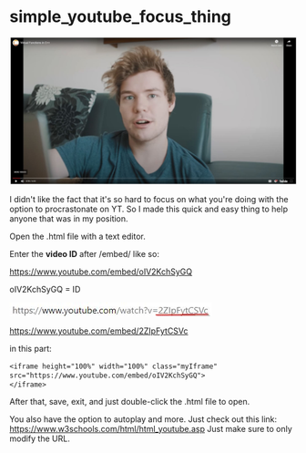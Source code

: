 # simple_youtube_focus_thing
![alt text](https://github.com/zizuke/simple_youtube_focus_thing/blob/master/example.jpg?raw=true)

I didn't like the fact that it's so hard to focus on what you're doing with the option to procrastonate on YT. So I made this quick and easy thing to help anyone that was in my position. 

Open the .html file with a text editor.

Enter the **video ID** after /embed/ like so:

https://www.youtube.com/embed/oIV2KchSyGQ 

oIV2KchSyGQ = ID

![alt text](https://github.com/zizuke/simple_youtube_focus_thing/blob/master/a.jpg?raw=true)

https://www.youtube.com/embed/2ZIpFytCSVc 

in this part:
```
<iframe height="100%" width="100%" class="myIframe"
src="https://www.youtube.com/embed/oIV2KchSyGQ">
</iframe>
```

After that, save, exit, and just double-click the .html file to open.

You also have the option to autoplay and more. Just check out this link: https://www.w3schools.com/html/html_youtube.asp
Just make sure to only modify the URL.
